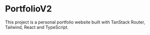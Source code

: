 # PortfolioV2

This project is a personal portfolio website built with TanStack Router, Tailwind, React and TypeScript.

